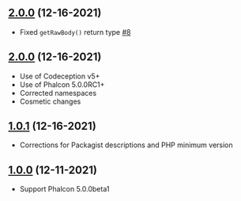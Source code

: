 ## [2.0.0](https://github.com/Codeception/module-phalcon5/releases/tag/1.0.0) (12-16-2021)

- Fixed `getRawBody()` return type [#8](https://github.com/Codeception/module-phalcon5/issues/8)

## [2.0.0](https://github.com/Codeception/module-phalcon5/releases/tag/1.0.0) (12-16-2021)

- Use of Codeception v5+
- Use of Phalcon 5.0.0RC1+
- Corrected namespaces
- Cosmetic changes

## [1.0.1](https://github.com/Codeception/module-phalcon5/releases/tag/1.0.0) (12-16-2021)

- Corrections for Packagist descriptions and PHP minimum version

## [1.0.0](https://github.com/Codeception/module-phalcon5/releases/tag/1.0.0) (12-11-2021)

- Support Phalcon 5.0.0beta1
